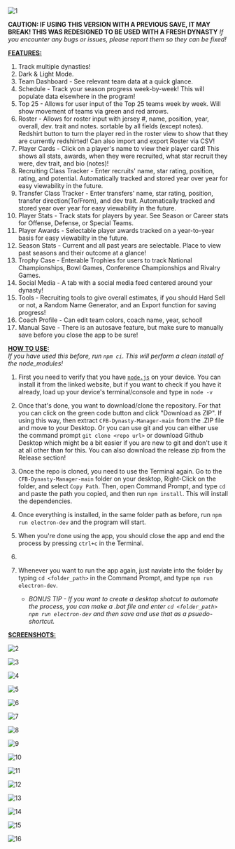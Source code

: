 ![1](https://github.com/user-attachments/assets/34e95f17-6543-48d2-aa4f-fb4d23a8590c)

**CAUTION: IF USING THIS VERSION WITH A PREVIOUS SAVE, IT MAY BREAK!  THIS WAS REDESIGNED TO BE USED WITH A FRESH DYNASTY**
*If you encounter any bugs or issues, please report them so they can be fixed!*

<ins>**FEATURES:**</ins>

1. Track multiple dynasties!
2. Dark & Light Mode.
3. Team Dashboard - See relevant team data at a quick glance.
4. Schedule - Track your season progress week-by-week!  This will populate data elsewhere in the program!
5. Top 25 - Allows for user input of the Top 25 teams week by week.  Will show movement of teams via green and red arrows. 
6. Roster - Allows for roster input with jersey #, name, position, year, overall, dev. trait and notes. sortable by all fields (except notes). Redshirt button to turn the player red in the roster view to show that they are currently redshirted! Can also import and export Roster via CSV!
7. Player Cards - Click on a player's name to view their player card!  This shows all stats, awards, when they were recruited, what star recruit they were, dev trait, and bio (notes)!
8. Recruiting Class Tracker - Enter recruits' name, star rating, position, rating, and potential. Automatically tracked and stored year over year for easy viewability in the future.
9. Transfer Class Tracker - Enter transfers' name, star rating, position, transfer direction(To/From), and dev trait. Automatically tracked and stored year over year for easy viewability in the future.
10. Player Stats - Track stats for players by year.  See Season or Career stats for Offense, Defense, or Special Teams.  
11. Player Awards - Selectable player awards tracked on a year-to-year basis for easy viewabilty in the future.
12. Season Stats - Current and all past years are selectable. Place to view past seasons and their outcome at a glance!
14. Trophy Case - Enterable Trophies for users to track National Championships, Bowl Games, Conference Championships and Rivalry Games.
15. Social Media - A tab with a social media feed centered around your dynasty!
16. Tools - Recruiting tools to give overall estimates, if you should Hard Sell or not, a Random Name Generator, and an Export function for saving progress!
17. Coach Profile - Can edit team colors, coach name, year, school!
18. Manual Save - There is an autosave feature, but make sure to manually save before you close the app to be sure!

<ins>**HOW TO USE:**</ins><br>
*If you have used this before, run `npm ci`.  This will perform a clean install of the node_modules!*

1. First you need to verify that you have [`node.js`](https://nodejs.org/en/download/package-manager/current) on your device. You can install it from the linked website, but if you want to check if you have it already, load up your device's terminal/console and type in `node -v`

2. Once that's done, you want to download/clone the repository. For that you can click on the green code button and click "Download as ZIP".  If using this way, then extract `CFB-Dynasty-Manager-main` from the .ZIP file and move to your Desktop.  Or you can use git and you can either use the command prompt `git clone <repo url>` or download Github Desktop which might be a bit easier if you are new to git and don't use it at all other than for this.  You can also download the release zip from the Release section!

3. Once the repo is cloned, you need to use the Terminal again.  Go to the `CFB-Dynasty-Manager-main` folder on your desktop, Right-Click on the folder, and select `Copy Path`.  Then, open Command Prompt, and type `cd` and paste the path you copied, and then run `npm install`. This will install the dependencies.

4. Once everything is installed, in the same folder path as before, run `npm run electron-dev` and the program will start.

5. When you're done using the app, you should close the app and end the process by pressing `ctrl+c` in the Terminal.
6. 
7. Whenever you want to run the app again, just naviate into the folder by typing `cd <folder_path>` in the Command Prompt, and type `npm run electron-dev`.

   * *BONUS TIP - If you want to create a desktop shotcut to automate the process, you can make a .bat file and enter `cd <folder_path> npm run electron-dev` and then save and use that as a psuedo-shortcut.*


<ins>**SCREENSHOTS:**</ins>

![2](https://github.com/user-attachments/assets/bb267b5a-e959-477a-a361-cff78f0b5123)

![3](https://github.com/user-attachments/assets/7699d911-7a6c-4055-a9f4-867a384758f8)

![4](https://github.com/user-attachments/assets/7058e47e-656d-45d9-ab84-78a3f4a30134)

![5](https://github.com/user-attachments/assets/ac7f5fab-0ea4-42f3-bee7-dacb09d16895)

![6](https://github.com/user-attachments/assets/263112cc-a8e7-4192-803b-6ecb7ea007d9)

![7](https://github.com/user-attachments/assets/87dbaf9b-ab2e-4591-b41e-897b4d9a8903)

![8](https://github.com/user-attachments/assets/75abbf05-cd12-4273-905d-f3870e0f4e9b)

![9](https://github.com/user-attachments/assets/05d865af-40c2-49a4-a313-ad075bc65d61)

![10](https://github.com/user-attachments/assets/41d1ab80-4bc8-4528-9e86-0640fa7079a3)

![11](https://github.com/user-attachments/assets/d65796e0-fb94-4e40-85db-b0d783e71acb)

![12](https://github.com/user-attachments/assets/63812ee0-c15c-48d0-8682-cb471d13c4bb)

![13](https://github.com/user-attachments/assets/55dd78ae-f396-465a-8145-ef18558cad38)

![14](https://github.com/user-attachments/assets/31606d9d-0b6d-420d-9027-84ac213d9ce1)

![15](https://github.com/user-attachments/assets/e9f37d1e-12a7-44af-99ce-185423bc9b4a)

![16](https://github.com/user-attachments/assets/21205595-209f-4fdd-ae1b-69f7f77c4815)











